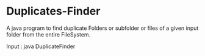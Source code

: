 # Duplicates-Finder

A java program to find duplicate Folders or subfolder or files of a given input folder from the entire FileSystem.

Input :
 java DuplicateFinder <FolderName> 
 
 
